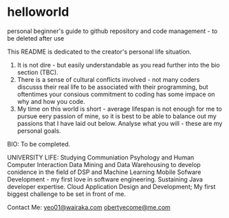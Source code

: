 # helloworld
personal beginner's guide to github repository and code management -  to be deleted after use

This README is dedicated to the creator's personal life situation.
1. It is not dire - but easily understandable as you read further into the bio section (TBC).
2. There is a sense of cultural conflicts involved - not many coders discusss their real life to be associated with their programming, but oftentimes your consious commitment to coding has some impace on why and how you code. 
3. My time on this world is short - average lifespan is not enough for me to pursue eery passion of mine, so it is best to be able to balance out my passions that I have laid out below. Analyse what you will - these are my personal goals.

BIO:
To be completed.

UNIVERSITY LIFE:
Studying Communiation Psyhology and Human Computer Interaction
Data Mining and Data Warehousing to develop conidence in the field of DSP and Machine Learning
Mobile Sofware Development - my first love in software engineering. Sustaining Java developer expertise.
Cloud Application Design and Development; My first biggest challenge to be set in front of me.

Contact Me:
yeo01@wairaka.com
obertyecome@me.com
